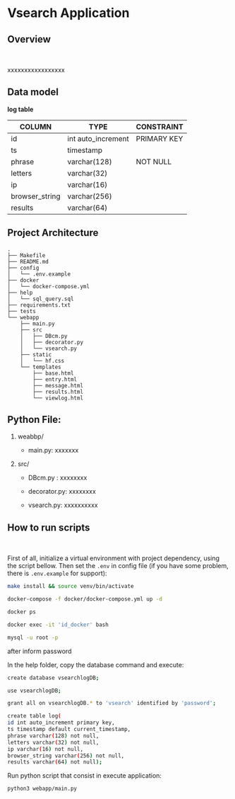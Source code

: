 # Vsearch Application

## Overview
<br>

xxxxxxxxxxxxxxxxx

## Data model

**log table**

| COLUMN  		| TYPE  	| CONSTRAINT  	|
|	---			|	---		|	---			|	
| id |  int auto_increment  	|   PRIMARY KEY	| 
|ts		|  timestamp	|   	| 
|phrase		|  varchar(128)		|   NOT NULL	| 
|letters			|  varchar(32) 	|   			| 
|ip		|  varchar(16)	|   			| 
|browser_string		|  varchar(256)	|   			| 
|results		|  varchar(64)		|   			| 


## Project Architecture
```
.
├── Makefile
├── README.md
├── config
│   └── .env.example
├── docker
│   └── docker-compose.yml
├── help
│   └── sql_query.sql
├── requirements.txt
├── tests
└── webapp
    ├── main.py
    ├── src
    │   ├── DBcm.py
    │   ├── decorator.py
    │   └── vsearch.py
    ├── static
    │   └── hf.css
    └── templates
        ├── base.html
        ├── entry.html
        ├── message.html
        ├── results.html
        └── viewlog.html
```

## Python File:

1. weabbp/
	- main.py: xxxxxxx

2. src/ 
	- DBcm.py : xxxxxxxx

	- decorator.py: xxxxxxxx

	- vsearch.py: xxxxxxxxxx 

## How to run scripts
<br>

First of all, initialize a virtual environment with project dependency, using the script bellow.
Then set the `.env` in config file (if you have some problem, there is `.env.example` for support):

``` bash
make install && source venv/bin/activate
```

``` bash
docker-compose -f docker/docker-compose.yml up -d 
```

``` bash
docker ps
```

``` bash
docker exec -it 'id_docker' bash
```

``` bash
mysql -u root -p 
```
after inform password


In the help folder, copy the database command and execute:
``` bash
create database vsearchlogDB;
```

```bash
use vsearchlogDB;
```

``` bash 
grant all on vsearchlogDB.* to 'vsearch' identified by 'password';
```

```bash
create table log(
id int auto_increment primary key,
ts timestamp default current_timestamp,
phrase varchar(128) not null,
letters varchar(32) not null,
ip varchar(16) not null,
browser_string varchar(256) not null,
results varchar(64) not null);
```

Run python script that consist in execute application:
``` bash
python3 webapp/main.py
```
